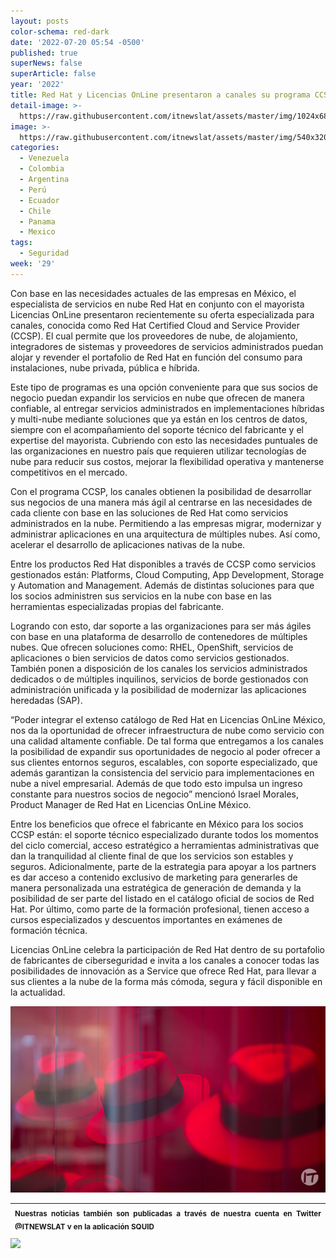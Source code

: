 ```yaml
---
layout: posts
color-schema: red-dark
date: '2022-07-20 05:54 -0500'
published: true
superNews: false
superArticle: false
year: '2022'
title: Red Hat y Licencias OnLine presentaron a canales su programa CCSP
detail-image: >-
  https://raw.githubusercontent.com/itnewslat/assets/master/img/1024x680/redheat-g.jpg
image: >-
  https://raw.githubusercontent.com/itnewslat/assets/master/img/540x320/redheat-p.jpg
categories:
  - Venezuela
  - Colombia
  - Argentina
  - Perú
  - Ecuador
  - Chile
  - Panama
  - Mexico
tags:
  - Seguridad
week: '29'
---
```

Con base en las necesidades actuales de las empresas en México, el especialista de servicios en nube Red Hat en conjunto con el mayorista Licencias OnLine presentaron recientemente su oferta especializada para canales, conocida como Red Hat Certified Cloud and Service Provider (CCSP). El cual permite que los proveedores de nube, de alojamiento, integradores de sistemas y proveedores de servicios administrados puedan alojar y revender el portafolio de Red Hat en función del consumo para instalaciones, nube privada, pública e híbrida. 

Este tipo de programas es una opción conveniente para que sus socios de negocio puedan expandir los servicios en nube que ofrecen de manera confiable, al entregar servicios administrados en implementaciones híbridas y multi-nube mediante soluciones que ya están en los centros de datos, siempre con el acompañamiento del soporte técnico del fabricante y el expertise del mayorista.  Cubriendo con esto las necesidades puntuales de las organizaciones en nuestro país que requieren utilizar tecnologías de nube para reducir sus costos, mejorar la flexibilidad operativa y mantenerse competitivos en el mercado. 

Con el programa CCSP, los canales obtienen la posibilidad de desarrollar sus negocios de una manera más ágil al centrarse en las necesidades de cada cliente con base en las soluciones de Red Hat como servicios administrados en la nube. Permitiendo a las empresas migrar, modernizar y administrar aplicaciones en una arquitectura de múltiples nubes. Así como, acelerar el desarrollo de aplicaciones nativas de la nube.

Entre los productos Red Hat  disponibles a través de CCSP como servicios gestionados están: Platforms, Cloud Computing, App Development, Storage y Automation and Management. Además de distintas soluciones para que los socios administren sus servicios en la nube con base en las herramientas especializadas propias del fabricante.    

Logrando con esto, dar soporte a las organizaciones para ser más ágiles con base en una plataforma de desarrollo de contenedores de múltiples nubes.  Que ofrecen soluciones como: RHEL, OpenShift, servicios de aplicaciones o bien servicios de datos como servicios gestionados.  También ponen a disposición de los canales los servicios administrados dedicados o de múltiples inquilinos, servicios de borde gestionados con administración unificada y la posibilidad de modernizar las aplicaciones heredadas (SAP).

“Poder integrar el extenso catálogo de Red Hat en Licencias OnLine México, nos da la oportunidad de ofrecer infraestructura de nube como servicio con una calidad altamente confiable. De tal forma que entregamos a los canales la posibilidad de expandir sus oportunidades de negocio al poder ofrecer a sus clientes entornos seguros, escalables, con soporte especializado, que además garantizan la consistencia del servicio para implementaciones en nube a nivel empresarial. Además de que todo esto impulsa un ingreso constante para nuestros socios de negocio” mencionó Israel Morales, Product Manager de Red Hat en Licencias OnLine México. 

Entre los beneficios que ofrece el fabricante en México para los socios CCSP están: el soporte técnico especializado durante todos los momentos del ciclo comercial, acceso estratégico a herramientas administrativas que dan la tranquilidad al cliente final de que los servicios son estables y seguros. Adicionalmente, parte de la estrategia para apoyar a los partners es dar acceso a contenido exclusivo de marketing para generarles de manera personalizada una estratégica de generación de demanda y la posibilidad de ser parte del listado en el catálogo oficial de socios de Red Hat. Por último, como parte de la formación profesional, tienen acceso a cursos especializados y descuentos importantes en exámenes de formación técnica. 

Licencias OnLine celebra la participación de Red Hat dentro de su portafolio de fabricantes de ciberseguridad e invita a los canales a conocer todas las posibilidades de innovación as a Service que ofrece Red Hat, para llevar a sus clientes a la nube de la forma más cómoda, segura y fácil disponible en la actualidad.

![](https://raw.githubusercontent.com/itnewslat/assets/master/img/540x320/redheat-p.jpg)

<table style="height: 42px;" width="569">
<tbody>
<tr>
<td style="text-align: justify;"><sub><strong>Nuestras noticias también son publicadas a través de nuestra cuenta en Twitter <a href="https://twitter.com/itnewslat?lang=es">@ITNEWSLAT</a> y en la aplicación <a href="https://squidapp.co/en/">SQUID</a></strong></sub></td>
</tr>
</tbody>
</table>

<img src="https://tracker.metricool.com/c3po.jpg?hash=56f88a41e39ab42c063cc51676587a04"/>